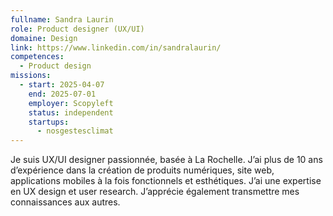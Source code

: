```yaml
---
fullname: Sandra Laurin
role: Product designer (UX/UI)
domaine: Design
link: https://www.linkedin.com/in/sandralaurin/
competences:
  - Product design
missions:
  - start: 2025-04-07
    end: 2025-07-01
    employer: Scopyleft
    status: independent
    startups:
      - nosgestesclimat
---
```

Je suis UX/UI designer passionnée, basée à La Rochelle.
J’ai plus de 10 ans d’expérience dans la création de produits numériques, site web, applications mobiles à la fois fonctionnels et esthétiques. J’ai une expertise en UX design et user research. J’apprécie également transmettre mes connaissances aux autres.
